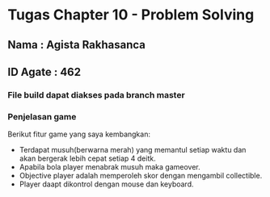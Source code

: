 # Tugas Chapter 10 - Problem Solving
## Nama : Agista Rakhasanca
## ID Agate : 462

### File build dapat diakses pada branch master

### Penjelasan game
Berikut fitur game yang saya kembangkan:   
- Terdapat musuh(berwarna merah) yang memantul setiap waktu dan akan bergerak lebih cepat setiap 4 deitk.   
- Apabila bola player menabrak musuh maka gameover.   
- Objective player adalah memperoleh skor dengan mengambil collectible.  
- Player daapt dikontrol dengan mouse dan keyboard.   
